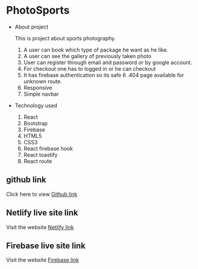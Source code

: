 # PhotoSports

- About project

  This is project about sports photography.
  1. A user can book which type of package he want as he like.
  2. A user can see the gallery of previously taken photo
  3. User can register through email and password or by google account.
  4. For checkout one has to logged in or he can checkout
  5. It has firebase authentication so its safe
  6 .404 page available for unknown route.
  7. Responsive
  8. Simple navbar

- Technology used

  1. React
  2. Bootstrap
  3. Firebase
  4. HTML5
  5. CSS3
  6. React firebase hook
  7. React toastify
  8. React route




## github link

Click here to view [Github link]()

## Netlify live site link

Visit the website [Netlify link]()

## Firebase live site link

Visit the website [Firebase link]()